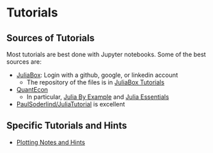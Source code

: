# Tutorials
## Sources of Tutorials
Most tutorials are best done with Jupyter notebooks.  Some of the best sources are:
- [JuliaBox](https://next.juliabox.com/): Login with a github, google, or linkedin account
  - The repository of the files is in [JuliaBox Tutorials](https://github.com/xorJane/Introduction_to_Julia_tutorials)
- [QuantEcon](https://lectures.quantecon.org/jl/)
  - In particular, [Julia By Example](https://lectures.quantecon.org/jl/julia_by_example.html) and [Julia Essentials](https://lectures.quantecon.org/jl/julia_essentials.html)
- [PaulSoderlind/JuliaTutorial](https://github.com/PaulSoderlind/JuliaTutorial) is excellent

## Specific Tutorials and Hints
- [Plotting Notes and Hints](plotting.md)
